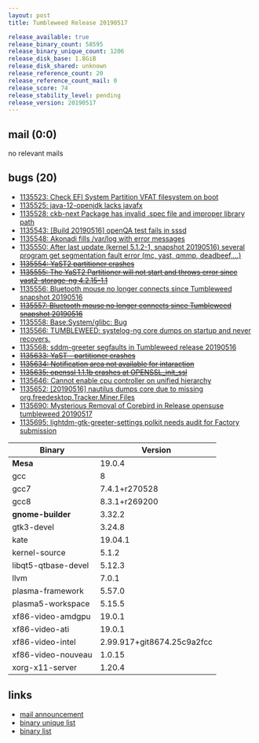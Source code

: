 ```yaml
---
layout: post
title: Tumbleweed Release 20190517

release_available: true
release_binary_count: 58595
release_binary_unique_count: 1206
release_disk_base: 1.8GiB
release_disk_shared: unknown
release_reference_count: 20
release_reference_count_mail: 0
release_score: 74
release_stability_level: pending
release_version: 20190517
---
```


## mail (0:0)

no relevant mails

## bugs (20)

<!--more-->

- [1135523: Check EFI System Partition VFAT filesystem on boot](https://bugzilla.opensuse.org/show_bug.cgi?id=1135523)
- [1135525: java-12-openjdk lacks javafx](https://bugzilla.opensuse.org/show_bug.cgi?id=1135525)
- [1135528: ckb-next Package has invalid .spec file and improper library path](https://bugzilla.opensuse.org/show_bug.cgi?id=1135528)
- [1135543: \[Build 20190516\] openQA test fails in sssd](https://bugzilla.opensuse.org/show_bug.cgi?id=1135543)
- [1135548: Akonadi fills /var/log with error messages](https://bugzilla.opensuse.org/show_bug.cgi?id=1135548)
- [1135550: After last update (kernel 5.1.2-1, snapshot 20190516) several program get segmentation fault error (mc, yast, qmmp, deadbeef,...)](https://bugzilla.opensuse.org/show_bug.cgi?id=1135550)
- ~~[1135554: YaST2 partitioner crashes](https://bugzilla.opensuse.org/show_bug.cgi?id=1135554)~~
- ~~[1135555: The YaST2 Partitioner will not start and throws error since yast2-storage-ng 4.2.15-1.1](https://bugzilla.opensuse.org/show_bug.cgi?id=1135555)~~
- [1135556: Bluetooth mouse no longer connects since Tumbleweed snapshot 20190516](https://bugzilla.opensuse.org/show_bug.cgi?id=1135556)
- ~~[1135557: Bluetooth mouse no longer connects since Tumbleweed snapshot 20190516](https://bugzilla.opensuse.org/show_bug.cgi?id=1135557)~~
- [1135558: Base:System/glibc: Bug](https://bugzilla.opensuse.org/show_bug.cgi?id=1135558)
- [1135566: TUMBLEWEED: systelog-ng core dumps on startup and never recovers.](https://bugzilla.opensuse.org/show_bug.cgi?id=1135566)
- [1135568: sddm-greeter segfaults in Tumbleweed release 20190516](https://bugzilla.opensuse.org/show_bug.cgi?id=1135568)
- ~~[1135633: YaST - partitioner crashes](https://bugzilla.opensuse.org/show_bug.cgi?id=1135633)~~
- ~~[1135634: Notification area not available for intaraction](https://bugzilla.opensuse.org/show_bug.cgi?id=1135634)~~
- ~~[1135635: openssl 1.1.1b crashes at OPENSSL_init_ssl](https://bugzilla.opensuse.org/show_bug.cgi?id=1135635)~~
- [1135646: Cannot enable cpu controller on unified hierarchy](https://bugzilla.opensuse.org/show_bug.cgi?id=1135646)
- [1135652: \[20190516\] nautilus dumps core due to missing org.freedesktop.Tracker.Miner.Files](https://bugzilla.opensuse.org/show_bug.cgi?id=1135652)
- [1135690: Mysterious Removal of Corebird in Release opensuse tumbleweed 20190517](https://bugzilla.opensuse.org/show_bug.cgi?id=1135690)
- [1135695: lightdm-gtk-greeter-settings polkit needs audit for Factory submission](https://bugzilla.opensuse.org/show_bug.cgi?id=1135695)

Binary | Version
--- | ---
**Mesa** | 19.0.4
gcc | 8
gcc7 | 7.4.1+r270528
gcc8 | 8.3.1+r269200
**gnome-builder** | 3.32.2
gtk3-devel | 3.24.8
kate | 19.04.1
kernel-source | 5.1.2
libqt5-qtbase-devel | 5.12.3
llvm | 7.0.1
plasma-framework | 5.57.0
plasma5-workspace | 5.15.5
xf86-video-amdgpu | 19.0.1
xf86-video-ati | 19.0.1
xf86-video-intel | 2.99.917+git8674.25c9a2fcc
xf86-video-nouveau | 1.0.15
xorg-x11-server | 1.20.4

## links

- [mail announcement](https://lists.opensuse.org/opensuse-factory/2019-05/msg00192.html)
- [binary unique list](http://download.opensuse.org/history/20190517/rpm.unique.list)
- [binary list](http://download.opensuse.org/history/20190517/rpm.list)
